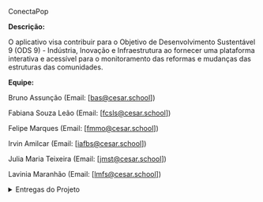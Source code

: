 ConectaPop

__Descrição:__

O aplicativo visa contribuir para o Objetivo de Desenvolvimento Sustentável 9 (ODS 9) - Indústria, Inovação e Infraestrutura ao fornecer uma plataforma interativa e acessível para o monitoramento das reformas e mudanças das estruturas das comunidades.

__Equipe:__

Bruno Assunção
(Email: [bas@cesar.school])

Fabiana Souza Leão
(Email: [fcsls@cesar.school])

Felipe Marques
(Email: [fmmo@cesar.school])

Irvin Amilcar
(Email: [iafbs@cesar.school])

Julia Maria Teixeira
(Email: [jmst@cesar.school])

Lavinia Maranhão
(Email: [lmfs@cesar.school])

<details>
  <summary>Entregas do Projeto</summary>
    <br>
  <details>
    <summary>Entrega 1</summary>
    <br>
    <p></p><strong>Histórias Bem Definidas:</strong> As histórias dos usuários, devidamente definidas e detalhadas, podem ser acessadas <a href="https://docs.google.com/document/d/1dVWGrCuVH_bPpP2ZX_JoNDxUlfM8ij-ivFmqM-KuvS0/edit?usp=sharing" target="_blank">neste documento</a>. Cada história é clara, concisa e foi elaborada para entregar um valor específico.</p>
    <br>
    <p><strong>Protótipos de LO-FI:</strong> Os protótipos de baixa fidelidade foram desenvolvidos para ilustrar as histórias dos usuários. Você pode visualizar os esboços e storyboards <a href="https://www.figma.com/design/Qab1UVomdm80XcZu2h5VZ9/Storyboards?node-id=5-404&t=3yAeGo8ZSWRk0G9n-1" target="_blank">neste link</a>.</p>
    <br>
    <p><strong>Screencast do protótipo:</strong> Confira a apresentação do protótipo no <a href="https://youtu.be/R81cI1H7oLc?si=B2GDpFqC0Zz2oEbK" target="_blank">screencast</a> abaixo. O vídeo inclui uma demonstração detalhada e uma explicação completa do protótipo.</p>
    <br>
    <p><strong>Quadro da Sprint 1 e Backlog feito no Jira:</strong> O quadro da Sprint 1 e o Backlog podem ser vistos <a href="https://lavisilva.atlassian.net/jira/software/projects/SCRUM/settings/access?cloudId=76a31727-a5d4-48b0-81f1-5ff4322bbb4b&showAssignee=on&showDaysInColumn=on&showDueDate=on&showEpics=on&showEstimate=on&showIssueKey=on&showIssueLinksStats=off&showIssueType=on&showLabels=on&showPriority=on&showStatuses=on&showVersions=on" target="_blank">neste link</a>  </p>
    <br>
    <p><strong>Print do quadro e do Backlog:</strong> </p>
    <br>
    <img width="917" alt="print sprint 1" src="https://github.com/user-attachments/assets/22832b63-0007-4f0f-9cbe-49235be508ac">
    <br>
    <img width="917" alt="Backlog" src="https://github.com/user-attachments/assets/44194b3d-ebf2-4cdb-83bd-887ce79562fc">
  </details>
  
  <details>
    <summary>Entrega 2</summary>
    <br>
    <p><strong>Quadro da Sprint 1 e Backlog feito no Jira:</strong> O quadro da Sprint 1 e o Backlog podem ser vistos <a href="https://lavisilva.atlassian.net/jira/software/projects/SCRUM/boards/1" target="_blank">neste link</a>.</p>
<br>
<p><strong>Histórias Bem Definidas:</strong> As 3 histórias dos usuários, devidamente definidas e detalhadas, podem ser acessadas <a href="https://docs.google.com/document/d/104VlesfLHcNwfXemVUOjLS_83KCMA2n-KmCvf9VyMqU/edit?usp=sharing" target="_blank">neste documento</a>. Cada história é clara, concisa e elaborada para entregar um valor específico.</p>
<br>
<p><strong>Screencast do uso do sistema:</strong> Confira a apresentação do uso do sistema no <a href="https://youtu.be/DbOJlcSSWXI?si=TBRt4czJPdMJ17zw" target="_blank">screencast</a> abaixo. O vídeo inclui uma demonstração detalhada e uma explicação completa do protótipo.</p>
<br>
<p><strong>Print do quadro e do Backlog:</strong></p>
<br>
<img width="917" alt="print sprint 1" src="https://github.com/user-attachments/assets/0cd2df26-7ab0-4c6f-a531-6eb45c2da9d4">
<br>
<img width="917" alt="Backlog" src="https://github.com/user-attachments/assets/d3b86280-e97d-4bb4-b24e-2dcaf067c472">

  </details>

  <details>
   <summary>Entrega 3</summary>
   <br>
 <p><strong>Histórias Implementadas:</strong> A seleção de histórias implementadas na terceira entrega pode ser vista <a href="https://docs.google.com/document/d/1p4dzkl2WDimftVmF-tQC61QsBuUz4zVI2OSkEtJeIGc/edit?usp=sharing" target="_blank">neste link</a>.</p>
<br>

<p><strong>Protótipo de Lo Fi atualizado:</strong> O protótipo de baixa fidelidade pode ser visualizado <a href="https://www.figma.com/design/Qab1UVomdm80XcZu2h5VZ9/Storyboards?node-id=0-1&t=IPEg7XQTIVb3J7oF-1" target="_blank">neste link</a>. Um screencast do protótipo está disponível <a href="https://youtu.be/aZYobkuMKU0?si=7tv2awh5RyDd_h-d" target="_blank">neste link</a>.</p>
<br>

<p><strong>Sketches e storyboards para as novas histórias:</strong> Os materiais visuais, incluindo sketches e storyboards que acompanham as novas histórias, podem ser acessados <a href="https://www.canva.com/design/DAGUY6JBm5g/AIWOiv4j608n41KCZvP2QQ/edit?utm_content=DAGUY6JBm5g&utm_campaign=designshare&utm_medium=link2&utm_source=sharebutton" target="_blank">neste link</a>.</p>
<br>

<p><strong>Deployment:</strong></p>
<p>O site está em deploy e pode ser acessado <a href="https://conectapop2.azurewebsites.net/" target="_blank">aqui</a>. O screencast pode ser visto <a href="https://youtu.be/CNq7ECpMyog?si=RcHsw-V1p6XWwrwz" target="_blank">neste link</a>.</p>
<br>

<p><strong>Testes de Sistema Automatizados:</strong> Os testes de sistema automatizados foram realizados para garantir a qualidade do software. Um screencast da execução dos testes está disponível <a href="https://www.youtube.com/watch?v=lZ2I71Ppvuc" target="_blank">neste link</a>.</p>
<br>

<p><strong>Print do quadro e do Backlog:</strong></p>
<br>
<img width="917" alt="print sprint2 " src="https://github.com/user-attachments/assets/cf84084c-2191-4585-8814-32443799a503">
<br>
<img width="917" alt="Backlog" src="https://github.com/user-attachments/assets/a5b8cc46-b8ab-4ea8-84b6-00b72d26798b">


  </details>
  
  <details>
    <summary>Entrega 4</summary>
    <br>
    <p><strong> Em construção...🔧🔨 </strong></p>
  </details>

</details>
